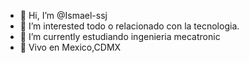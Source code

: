 - 👋 Hi, I’m @Ismael-ssj
- 👀 I’m interested todo o relacionado con la tecnologia.
- 🌱 I’m currently estudiando ingenieria mecatronic
- 📍 Vivo en Mexico,CDMX 

<!---
Ismael-ssj/Ismael-ssj is a ✨ special ✨ repository because its `README.md` (this file) appears on your GitHub profile.
You can click the Preview link to take a look at your changes.
--->
